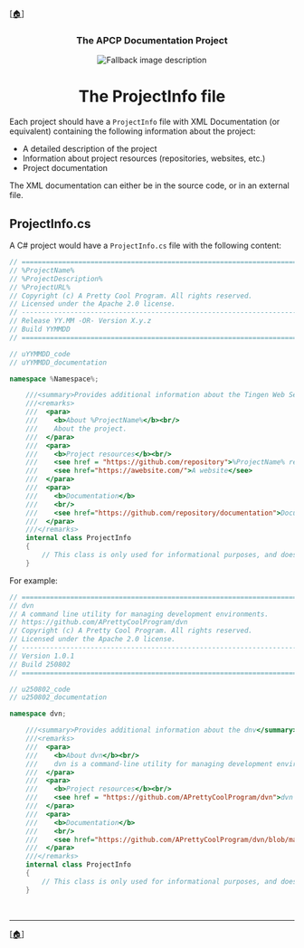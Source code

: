 <!-- u251023 -->

[[🏠︎](../README.md)]

<div align="center">

### The APCP Documentation Project

  <picture>
    <source media="(prefers-color-scheme: dark)" srcset="../../.github/img/logo/apcp-logo-dark-256x256.png">
    <source media="(prefers-color-scheme: light)" srcset="../../.github/img/logo/apcp-logo-light-256x256.png">
    <img alt="Fallback image description" src="../../.github/logo/apcp-logo-light-256x256.png">
  </picture>

# The ProjectInfo file

</div>

Each project should have a `ProjectInfo` file with XML Documentation (or equivalent) containing the following information about the project:

* A detailed description of the project
* Information about project resources (repositories, websites, etc.)
* Project documentation

The XML documentation can either be in the source code, or in an external file.

## ProjectInfo.cs

A C# project would have a `ProjectInfo.cs` file with the following content:

```csharp
// =============================================================================
// %ProjectName%
// %ProjectDescription%
// %ProjectURL%
// Copyright (c) A Pretty Cool Program. All rights reserved.
// Licensed under the Apache 2.0 license.
// -----------------------------------------------------------------------------
// Release YY.MM -OR- Version X.y.z
// Build YYMMDD
// =============================================================================

// uYYMMDD_code
// uYYMMDD_documentation

namespace %Namespace%;

    ///<summary>Provides additional information about the Tingen Web Service.</summary>
    ///<remarks>
    ///  <para>
    ///    <b>About %ProjectName%</b><br/>
    ///    About the project.
    ///  </para>
    ///  <para>
    ///    <b>Project resources</b><br/>
    ///    <see href = "https://github.com/repository">%ProjectName% repository</see><br/>
    ///    <see href="https://awebsite.com/">A website</see>
    ///  </para>
    ///  <para>
    ///    <b>Documentation</b>
    ///    <br/>
    ///    <see href="https://github.com/repository/documentation">Documentation</see>
    ///  </para>
    ///</remarks>
    internal class ProjectInfo
    {
        // This class is only used for informational purposes, and does not contain executable code.
    }
```

For example:

```csharp
// =============================================================================
// dvn
// A command line utility for managing development environments.
// https://github.com/APrettyCoolProgram/dvn
// Copyright (c) A Pretty Cool Program. All rights reserved.
// Licensed under the Apache 2.0 license.
// -----------------------------------------------------------------------------
// Version 1.0.1
// Build 250802
// =============================================================================

// u250802_code
// u250802_documentation

namespace dvn;

    ///<summary>Provides additional information about the dnv</summary>
    ///<remarks>
    ///  <para>
    ///    <b>About dvn</b><br/>
    ///    dvn is a command-line utility for managing development environments.
    ///  </para>
    ///  <para>
    ///    <b>Project resources</b><br/>
    ///    <see href = "https://github.com/APrettyCoolProgram/dvn">dvn repostitory</see><br/>
    ///  </para>
    ///  <para>
    ///    <b>Documentation</b>
    ///    <br/>
    ///    <see href="https://github.com/APrettyCoolProgram/dvn/blob/main/README.md">dvn documentation</see>
    ///  </para>
    ///</remarks>
    internal class ProjectInfo
    {
        // This class is only used for informational purposes, and does not contain executable code.
    }
```

<br>

***

[[🏠︎](../README.md)]
